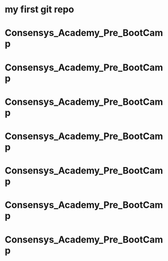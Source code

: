 # my first git repo
# Consensys_Academy_Pre_BootCamp
# Consensys_Academy_Pre_BootCamp
# Consensys_Academy_Pre_BootCamp
# Consensys_Academy_Pre_BootCamp
# Consensys_Academy_Pre_BootCamp
# Consensys_Academy_Pre_BootCamp
# Consensys_Academy_Pre_BootCamp
